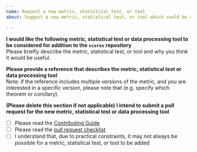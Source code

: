```yaml
---
name: Request a new metric, statistical test, or tool
about: Suggest a new metric, statistical test, or tool which could be added to the repository

---
```


**I would like the following metric, statistical test or data processing tool to be considered for addition to the `scores` repository**  
Please briefly describe the metric, statistical test, or tool and why you think it would be useful.

**Please provide a reference that describes the metric, statistical test or data processing tool**  
Note: if the reference includes multiple versions of the metric, and you are interested in a specific version, please note that (e.g. specify which theorem or corollary). 

**(Please delete this section if not applicable) I intend to submit a pull request for the new metric, statistical test or data processing tool**
- [ ] Please read the [Contributing Guide](https://scores.readthedocs.io/en/develop/contributing.html#contributing-guide)
- [ ] Please read the [pull request checklist](https://github.com/nci/scores/blob/develop/.github/pull_request_template.md)
- [ ] I understand that, due to practical constraints, it may not always be possible for a metric, statistical test, or tool to be added
